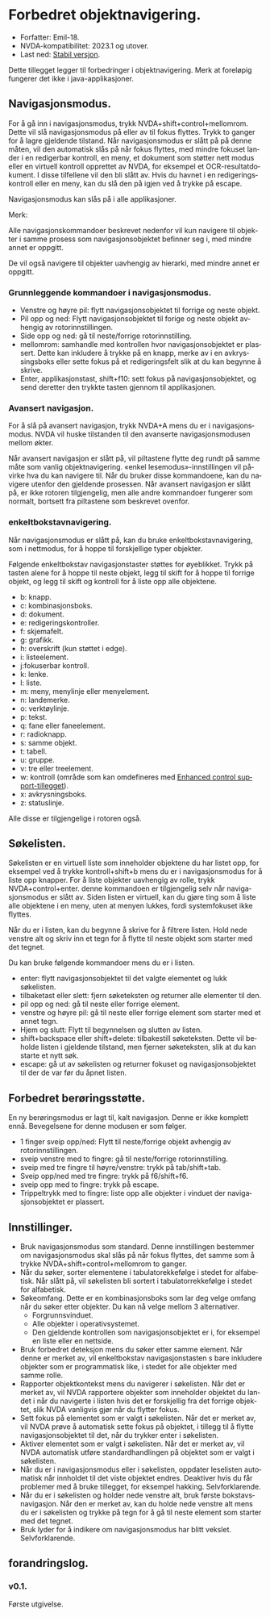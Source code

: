 <div lang = "no">

# Forbedret objektnavigering.

* Forfatter: Emil-18.
* NVDA-kompatibilitet: 2023.1 og utover.
* Last ned: [Stabil versjon](https://github.com/Emil-18/enhanced-object-navigation/releases/download/v0.1/enhancedObjectNavigation-0.1.nvda-addon).

Dette tillegget legger til forbedringer i objektnavigering. Merk at foreløpig fungerer det ikke i java-applikasjoner.

## Navigasjonsmodus.

For å gå inn i navigasjonsmodus, trykk NVDA+shift+control+mellomrom. Dette vil slå navigasjonsmodus på eller av til fokus flyttes.
Trykk to ganger for å lagre gjeldende tilstand.
Når navigasjonsmodus er slått på på denne måten, vil den automatisk slås på når fokus flyttes, med mindre fokuset lander i en redigerbar kontroll, en meny, et dokument som støtter  nett modus eller en virtuell kontroll opprettet av NVDA, for eksempel et OCR-resultatdokument. I disse tilfellene vil den bli slått av.
Hvis du havnet i en redigeringskontroll eller en meny, kan du slå den på igjen ved å trykke på escape.

Navigasjonsmodus kan slås på i alle applikasjoner.

Merk:

Alle navigasjonskommandoer beskrevet nedenfor vil kun navigere til objekter i samme prosess som navigasjonsobjektet befinner seg i, med mindre annet er oppgitt.

De vil også navigere til objekter uavhengig av hierarki, med mindre annet er oppgitt.


### Grunnleggende kommandoer i navigasjonsmodus.

* Venstre og høyre pil: flytt navigasjonsobjektet til forrige og neste objekt.
* Pil opp og ned: Flytt navigasjonsobjektet til forige og neste objekt avhengig av rotorinnstillingen.
* Side opp og ned: gå til neste/forrige rotorinnstilling.
* mellomrom: samhandle med kontrollen hvor navigasjonsobjektet er plassert. Dette kan inkludere å trykke på en knapp, merke av i en avkryssingsboks eller sette fokus på et redigeringsfelt slik at du kan begynne å skrive.
* Enter, applikasjonstast, shift+f10: sett fokus på navigasjonsobjektet, og send deretter den trykkte tasten gjennom til applikasjonen.

### Avansert navigasjon.

For å slå på avansert navigasjon, trykk NVDA+A mens du er i navigasjonsmodus. NVDA vil huske tilstanden til den avanserte navigasjonsmodusen mellom økter.

Når avansert navigasjon er slått på, vil piltastene flytte deg rundt på samme måte som vanlig objektnavigering. «enkel lesemodus»-innstillingen vil påvirke hva du kan navigere til.
Når du bruker disse kommandoene, kan du navigere utenfor den gjeldende prosessen.
Når avansert navigasjon er slått på, er ikke rotoren tilgjengelig, men alle andre kommandoer fungerer som normalt, bortsett fra piltastene som beskrevet ovenfor.

### enkeltbokstavnavigering.

Når navigasjonsmodus er slått på, kan du bruke enkeltbokstavnavigering, som i nettmodus, for å hoppe til forskjellige typer objekter.

Følgende enkeltbokstav navigasjonstaster  støttes for øyeblikket.
Trykk på tasten alene for å hoppe til neste objekt, legg til skift for å hoppe til forrige objekt, og legg til skift og kontroll for å liste opp alle objektene.

* b: knapp.
* c: kombinasjonsboks.
* d: dokument.
* e: redigeringskontroller.
* f: skjemafelt.
* g: grafikk.
* h: overskrift (kun støttet i edge).
* i: listeelement.
* j:fokuserbar kontroll.
* k: lenke.
* l: liste.
* m: meny, menylinje eller menyelement.
* n: landemerke.
* o: verktøylinje.
* p: tekst.
* q: fane eller faneelement.
* r: radioknapp.
* s: samme objekt.
* t: tabell.
* u: gruppe.
* v: tre eller treelement.
* w: kontroll (område som kan omdefineres med [Enhanced control support-tillegget](https://github.com/emil-18/enhanced-control-support)).
* x: avkrysningsboks.
* z: statuslinje.

Alle disse er tilgjengelige i rotoren også.
## Søkelisten.

Søkelisten er en virtuell liste som inneholder objektene du har listet opp, for eksempel ved å trykke kontroll+shift+b mens du er i navigasjonsmodus for å liste opp knapper.
For å liste objekter uavhengig av rolle, trykk NVDA+control+enter. denne kommandoen er tilgjengelig selv når navigasjonsmodus er slått av.
Siden listen er virtuell, kan du gjøre ting som å liste alle objektene i en meny, uten at menyen lukkes, fordi systemfokuset ikke flyttes.

Når du er i listen, kan du begynne å skrive for å filtrere listen. Hold nede venstre alt og skriv inn et tegn for å flytte til neste objekt som starter med det tegnet.

Du kan bruke følgende kommandoer mens du er i listen.

* enter: flytt navigasjonsobjektet til det valgte elementet og lukk søkelisten.
* tilbaketast eller slett: fjern søketeksten og returner alle elementer til den.
* pil opp og ned: gå til neste eller forrige element.
* venstre og høyre pil: gå til neste eller forrige element som starter med et annet tegn.
* Hjem og slutt: Flytt til begynnelsen og slutten av listen.
* shift+backspace eller shift+delete: tilbakestill søketeksten. Dette vil beholde listen i gjeldende tilstand, men fjerner søketeksten, slik at du kan starte et nytt søk.
* escape: gå ut av søkelisten og returner fokuset og navigasjonsobjektet til der de var før du åpnet listen.

## Forbedret berøringsstøtte.

En ny berøringsmodus er lagt til, kalt navigasjon. Denne er ikke komplett ennå.
Bevegelsene for denne modusen er som følger.
* 1 finger sveip opp/ned: Flytt til neste/forrige objekt avhengig av rotorinnstillingen.
* sveip venstre med to fingre: gå til neste/forrige rotorinnstilling.
* sveip med tre fingre til høyre/venstre: trykk på tab/shift+tab.
* Sveip opp/ned med tre fingre: trykk på f6/shift+f6.
* sveip opp med to fingre: trykk på escape.
* Trippeltrykk med to fingre: liste opp alle objekter i vinduet der navigasjonsobjektet er plassert.

## Innstillinger.

* Bruk navigasjonsmodus som standard.
Denne innstillingen bestemmer om navigasjonsmodus skal slås på når fokus flyttes, det samme som å trykke NVDA+shift+control+mellomrom to ganger.
* Når du søker, sorter elementene i tabulatorekkefølge i stedet for alfabetisk.
Når slått på, vil søkelisten bli sortert i tabulatorrekkefølge i stedet for alfabetisk.
* Søkeomfang.
Dette er en kombinasjonsboks som lar deg velge omfang når du søker etter objekter.
Du kan nå velge mellom 3 alternativer.
    * Forgrunnsvinduet.
    * Alle objekter i operativsystemet.
    * Den gjeldende kontrollen som navigasjonsobjektet er i, for eksempel en liste eller en nettside.
* Bruk forbedret deteksjon mens du søker etter samme element.
Når denne er merket av, vil enkeltbokstav navigasjonstasten s  bare inkludere objekter som er programmatisk like, i stedet for alle objekter med samme rolle.
* Rapporter objektkontekst mens du navigerer i søkelisten.
Når det er merket av, vil NVDA rapportere objekter som inneholder objektet du landet i når du navigerte i listen hvis det er forskjellig fra det forrige objektet, slik NVDA vanligvis gjør når du flytter fokus.
* Sett fokus på elementet som er valgt i søkelisten.
Når det er merket av, vil NVDA prøve å automatisk sette fokus på objektet, i tillegg til å flytte navigasjonsobjektet til det, når du trykker enter i søkelisten.
* Aktiver elementet som er valgt i søkelisten.
Når det er merket av, vil NVDA automatisk utføre standardhandlingen på objektet som er valgt i søkelisten.
* Når du er i navigasjonsmodus eller i søkelisten, oppdater leselisten automatisk når innholdet til det viste objektet endres. Deaktiver hvis du får problemer med å bruke tillegget, for eksempel hakking. Selvforklarende.
* Når du er i søkelisten og holder nede venstre alt, bruk første bokstavsnavigasjon.
Når den er merket av, kan du holde nede venstre alt mens du er i søkelisten og trykke på tegn for å gå til neste element som starter med det tegnet.
* Bruk lyder for å indikere om navigasjonsmodus har blitt vekslet. Selvforklarende.

## forandringslog.

### v0.1.

Første utgivelse.
</div>